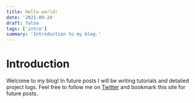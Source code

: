 ```yaml
---
title: Hello world!
date: '2021-09-24'
draft: false
tags: ['intro']
summary: 'Introduction to my blog.'
---
```


# Introduction

Welcome to my blog! In future posts I will be writing tutorials and detailed project logs. Feel free to follow me on [Twitter](https://www.twitter.com/thecoolcoder) and bookmark this site for future posts.
